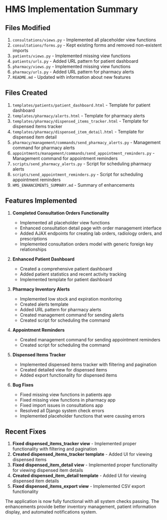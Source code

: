 # HMS Implementation Summary

## Files Modified

1. `consultations/views.py` - Implemented all placeholder view functions
2. `consultations/forms.py` - Kept existing forms and removed non-existent imports
3. `patients/views.py` - Implemented missing view functions
4. `patients/urls.py` - Added URL pattern for patient dashboard
5. `pharmacy/views.py` - Implemented missing view functions
6. `pharmacy/urls.py` - Added URL pattern for pharmacy alerts
7. `README.md` - Updated with information about new features

## Files Created

1. `templates/patients/patient_dashboard.html` - Template for patient dashboard
2. `templates/pharmacy/alerts.html` - Template for pharmacy alerts
3. `templates/pharmacy/dispensed_items_tracker.html` - Template for dispensed items tracker
4. `templates/pharmacy/dispensed_item_detail.html` - Template for dispensed item detail
5. `pharmacy/management/commands/send_pharmacy_alerts.py` - Management command for pharmacy alerts
6. `appointments/management/commands/send_appointment_reminders.py` - Management command for appointment reminders
7. `scripts/send_pharmacy_alerts.py` - Script for scheduling pharmacy alerts
8. `scripts/send_appointment_reminders.py` - Script for scheduling appointment reminders
9. `HMS_ENHANCEMENTS_SUMMARY.md` - Summary of enhancements

## Features Implemented

1. **Completed Consultation Orders Functionality**
   - Implemented all placeholder view functions
   - Enhanced consultation detail page with order management interface
   - Added AJAX endpoints for creating lab orders, radiology orders, and prescriptions
   - Implemented consultation orders model with generic foreign key relationships

2. **Enhanced Patient Dashboard**
   - Created a comprehensive patient dashboard
   - Added patient statistics and recent activity tracking
   - Implemented template for patient dashboard

3. **Pharmacy Inventory Alerts**
   - Implemented low stock and expiration monitoring
   - Created alerts template
   - Added URL pattern for pharmacy alerts
   - Created management command for sending alerts
   - Created script for scheduling the command

4. **Appointment Reminders**
   - Created management command for sending appointment reminders
   - Created script for scheduling the command

5. **Dispensed Items Tracker**
   - Implemented dispensed items tracker with filtering and pagination
   - Created detailed view for dispensed items
   - Added export functionality for dispensed items

6. **Bug Fixes**
   - Fixed missing view functions in patients app
   - Fixed missing view functions in pharmacy app
   - Fixed import issues in consultations app
   - Resolved all Django system check errors
   - Implemented placeholder functions that were causing errors

## Recent Fixes

1. **Fixed dispensed_items_tracker view** - Implemented proper functionality with filtering and pagination
2. **Created dispensed_items_tracker template** - Added UI for viewing dispensed items
3. **Fixed dispensed_item_detail view** - Implemented proper functionality for viewing dispensed item details
4. **Created dispensed_item_detail template** - Added UI for viewing dispensed item details
5. **Fixed dispensed_items_export view** - Implemented CSV export functionality

The application is now fully functional with all system checks passing. The enhancements provide better inventory management, patient information display, and automated notifications system.